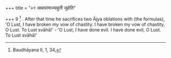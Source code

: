 +++
title = "०९ अथापरमाज्याहुती जुहोति"

+++
9 [^4] . After that time he sacrifices two Ājya oblations with (the formulas), 'O Lust, I have broken my vow of chastity. I have broken my vow of chastity, O Lust. To Lust svāhā!' - 'O Lust, I have done evil. I have done evil, O Lust. To Lust svāhā!'


[^4]:  Baudhāyana II, 1, 34,

